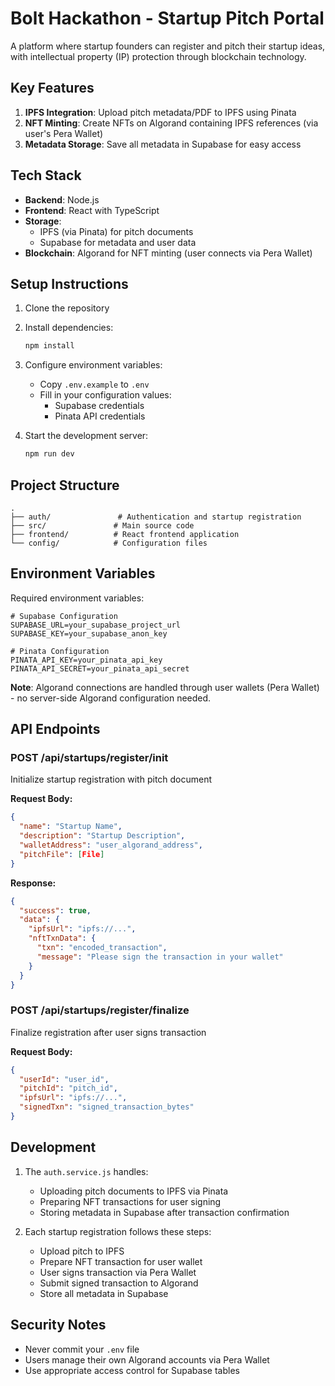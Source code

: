 # Bolt Hackathon - Startup Pitch Portal

A platform where startup founders can register and pitch their startup ideas, with intellectual property (IP) protection through blockchain technology.

## Key Features

1. **IPFS Integration**: Upload pitch metadata/PDF to IPFS using Pinata
2. **NFT Minting**: Create NFTs on Algorand containing IPFS references (via user's Pera Wallet)
3. **Metadata Storage**: Save all metadata in Supabase for easy access

## Tech Stack

- **Backend**: Node.js
- **Frontend**: React with TypeScript
- **Storage**: 
  - IPFS (via Pinata) for pitch documents
  - Supabase for metadata and user data
- **Blockchain**: Algorand for NFT minting (user connects via Pera Wallet)

## Setup Instructions

1. Clone the repository
2. Install dependencies:
   ```bash
   npm install
   ```

3. Configure environment variables:
   - Copy `.env.example` to `.env`
   - Fill in your configuration values:
     - Supabase credentials
     - Pinata API credentials

4. Start the development server:
   ```bash
   npm run dev
   ```

## Project Structure

```
.
├── auth/               # Authentication and startup registration
├── src/               # Main source code
├── frontend/          # React frontend application
└── config/            # Configuration files
```

## Environment Variables

Required environment variables:

```env
# Supabase Configuration
SUPABASE_URL=your_supabase_project_url
SUPABASE_KEY=your_supabase_anon_key

# Pinata Configuration
PINATA_API_KEY=your_pinata_api_key
PINATA_API_SECRET=your_pinata_api_secret
```

**Note**: Algorand connections are handled through user wallets (Pera Wallet) - no server-side Algorand configuration needed.

## API Endpoints

### POST /api/startups/register/init
Initialize startup registration with pitch document

**Request Body:**
```json
{
  "name": "Startup Name",
  "description": "Startup Description",
  "walletAddress": "user_algorand_address",
  "pitchFile": [File]
}
```

**Response:**
```json
{
  "success": true,
  "data": {
    "ipfsUrl": "ipfs://...",
    "nftTxnData": {
      "txn": "encoded_transaction",
      "message": "Please sign the transaction in your wallet"
    }
  }
}
```

### POST /api/startups/register/finalize
Finalize registration after user signs transaction

**Request Body:**
```json
{
  "userId": "user_id",
  "pitchId": "pitch_id", 
  "ipfsUrl": "ipfs://...",
  "signedTxn": "signed_transaction_bytes"
}
```

## Development

1. The `auth.service.js` handles:
   - Uploading pitch documents to IPFS via Pinata
   - Preparing NFT transactions for user signing
   - Storing metadata in Supabase after transaction confirmation

2. Each startup registration follows these steps:
   - Upload pitch to IPFS
   - Prepare NFT transaction for user wallet
   - User signs transaction via Pera Wallet
   - Submit signed transaction to Algorand
   - Store all metadata in Supabase

## Security Notes

- Never commit your `.env` file
- Users manage their own Algorand accounts via Pera Wallet
- Use appropriate access control for Supabase tables